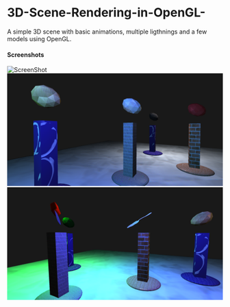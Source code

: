 # 3D-Scene-Rendering-in-OpenGL-

A simple 3D scene with basic animations, multiple ligthnings and a few models using OpenGL.

#### Screenshots 
![ScreenShot](https://raw.github.com/milesbr0/3D-Scene-Rendering-in-OpenGL-/master/Scene1.png)
![ScreenShot](https://raw.githubusercontent.com/milesbr0/3D-Scene-Rendering-in-OpenGL-/master/Scene2.png)
![ScreenShot](https://raw.githubusercontent.com/milesbr0/3D-Scene-Rendering-in-OpenGL-/master/Scene3.png)
